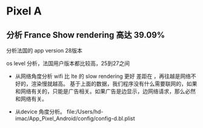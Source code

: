 # Pixel A

## 分析 France Show rendering 高达  39.09%

分析法国的 app version 28版本

os level 分析，法国用户版本都比较高，25到27之间

* 从网络角度分析
    wifi 比 lte 的 slow rendering 更好 差距在 ，再往越是网络不好的，渲染慢就越高。
    基于上面的数据，我们程序没有什么需要联网的，如果和网络有关的，只能是广告相关。如果广告是边显示，边网络请求，那么必然和网络有关。

* 从device 角度分析。
    file:/Users/hd-imac/App_Pixel_Android/config/config-d.bl.plist